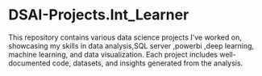 # DSAI-Projects.Int_Learner
This repository contains various data science projects I've worked on, showcasing my skills in data analysis,SQL server ,powerbi ,deep learning, machine learning, and data visualization. Each project includes well-documented code, datasets, and insights generated from the analysis.
